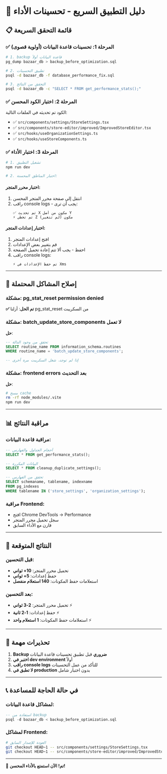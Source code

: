 # 🚀 دليل التطبيق السريع - تحسينات الأداء

## 📋 قائمة التحقق السريعة

### ✅ المرحلة 1: تحسينات قاعدة البيانات (أولوية قصوى)

```bash
# 1. backup قاعدة البيانات أولاً
pg_dump bazaar_db > backup_before_optimization.sql

# 2. تطبيق التحسينات
psql -d bazaar_db -f database_performance_fix.sql

# 3. التحقق من النتائج
psql -d bazaar_db -c "SELECT * FROM get_performance_stats();"
```

### ✅ المرحلة 2: اختبار الكود المحسن

الكود تم تحديثه في الملفات التالية:
- ✅ `src/components/settings/StoreSettings.tsx`
- ✅ `src/components/store-editor/improved/ImprovedStoreEditor.tsx` 
- ✅ `src/hooks/useOrganizationSettings.ts`
- ✅ `src/hooks/useStoreComponents.ts`

### ✅ المرحلة 3: اختبار الأداء

```bash
# 1. تشغيل التطبيق
npm run dev

# 2. اختبار المناطق المحسنة:
```

#### اختبار محرر المتجر:
1. انتقل إلى صفحة محرر المتجر المحسن
2. راقب console logs - يجب أن ترى:
   ```
   ✅ تم تحديث X مكون من أصل Y
   ⚡ تم تخطي Z مكون (لم تتغير)
   ```

#### اختبار إعدادات المتجر:
1. افتح إعدادات المتجر
2. قم بتغيير بعض الإعدادات
3. احفظ - يجب ألا تتم إعادة تحميل الصفحة
4. راقب console logs:
   ```
   ⚡ تم حفظ الإعدادات في Xms
   ```

---

## 🔧 إصلاح المشاكل المحتملة

### مشكلة: pg_stat_reset permission denied
**✅ تم الحل**: أزلنا pg_stat_reset من السكريبت

### مشكلة: batch_update_store_components لا تعمل  
**حل**:
```sql
-- تحقق من وجود الدالة
SELECT routine_name FROM information_schema.routines 
WHERE routine_name = 'batch_update_store_components';

-- إذا لم توجد، شغل السكريبت مرة أخرى
```

### مشكلة: frontend errors بعد التحديث
**حل**:
```bash
# مسح cache
rm -rf node_modules/.vite
npm run dev
```

---

## 📊 مراقبة النتائج

### مراقبة قاعدة البيانات:
```sql
-- أحجام الجداول والفهارس
SELECT * FROM get_performance_stats();

-- البيانات المكررة
SELECT * FROM cleanup_duplicate_settings();

-- تحقق من الفهارس
SELECT schemaname, tablename, indexname 
FROM pg_indexes 
WHERE tablename IN ('store_settings', 'organization_settings');
```

### مراقبة Frontend:
- افتح Chrome DevTools → Performance
- سجل تحميل محرر المتجر
- قارن مع الأداء السابق

---

## 🎯 النتائج المتوقعة

### قبل التحسين:
- تحميل محرر المتجر: **10+ ثواني**
- حفظ إعدادات: **5+ ثواني** 
- استعلامات حفظ المكونات: **140 استعلام منفصل**

### بعد التحسين:
- تحميل محرر المتجر: **2-3 ثواني** ⚡
- حفظ إعدادات: **1-2 ثانية** ⚡  
- استعلامات حفظ المكونات: **1 استعلام واحد** ⚡

---

## 🚨 تحذيرات مهمة

1. **Backup ضروري** قبل تطبيق تحسينات قاعدة البيانات
2. **اختبر في dev environment** أولاً
3. **راقب console logs** للتأكد من عمل التحسينات
4. **لا تطبق في production** بدون اختبار شامل

---

## 📞 في حالة الحاجة للمساعدة

### لمشاكل قاعدة البيانات:
```sql
-- استعادة من backup
psql -d bazaar_db < backup_before_optimization.sql
```

### لمشاكل Frontend:
```bash
# العودة للإصدار السابق
git checkout HEAD~1 -- src/components/settings/StoreSettings.tsx
git checkout HEAD~1 -- src/components/store-editor/improved/ImprovedStoreEditor.tsx
```

---

🚀 **تم! الآن استمتع بالأداء المحسن!** 